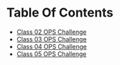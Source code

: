# Table Of Contents

- [Class 02 OPS Challenge](helloworld.sh)
- [Class 03 OPS Challenge](functions.sh)
- [Class 04 OPS Challenge](arrays/arrays.sh)
- [Class 05 OPS Challenge](xx)
